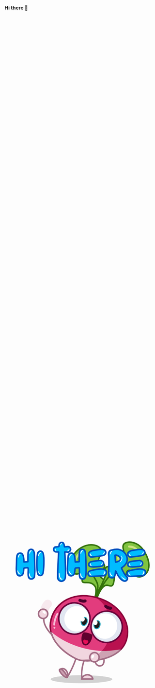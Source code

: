 ### Hi there 👋

<svg xmlns="http://www.w3.org/2000/svg" viewBox="0 0 512 512" width="512" height="512" style="width: 100%; height: 100%; transform: translate3d(0px, 0px, 0px);" preserveAspectRatio="xMidYMid meet"><defs><clipPath id="__lottie_element_2"><rect width="512" height="512" x="0" y="0"></rect></clipPath></defs><g clip-path="url(#__lottie_element_2)"><g style="display: block;" transform="matrix(1,0,0,1,256.61279296875,255.99998474121094)" opacity="0.35000000000000003"><g opacity="1" transform="matrix(1,0,0,1,0,0)"><path fill="rgb(129,129,129)" fill-opacity="1" d=" M104.802001953125,237.39500427246094 C104.802001953125,244.7570037841797 58.479000091552734,250.72500610351562 1.3370000123977661,250.72500610351562 C-55.80500030517578,250.72500610351562 -102.12699890136719,244.7570037841797 -102.12699890136719,237.39500427246094 C-102.12699890136719,230.0330047607422 -55.80500030517578,224.06500244140625 1.3370000123977661,224.06500244140625 C58.479000091552734,224.06500244140625 104.802001953125,230.0330047607422 104.802001953125,237.39500427246094z"></path></g></g><g style="display: block;" transform="matrix(0.9686022400856018,0.24861550331115723,-0.24861550331115723,0.9686022400856018,299.3970947265625,261.48065185546875)" opacity="1"><g opacity="1" transform="matrix(0.9406535625457764,0.33936843276023865,-0.33936843276023865,0.9406535625457764,-11.7332763671875,1.0958824157714844)"><g opacity="1" transform="matrix(1,0,0,1,0,0)"><path fill="rgb(128,195,64)" fill-opacity="1" d=" M-140.63499450683594,-154.24600219726562 C-162.35499572753906,-110.67400360107422 -136.26800537109375,-69.19200134277344 -113.90499877929688,-68.8290023803711 C-95.88300323486328,-68.53700256347656 -97.08599853515625,-91.64399719238281 -85.87699890136719,-88.2239990234375 C-77.58399963378906,-85.69300079345703 -82.51000213623047,-69.125 -76.06400299072266,-62.893001556396484 C-66.38300323486328,-53.53200149536133 -55,-82.27300262451172 -30.17799949645996,-72.24400329589844 C-20.48200035095215,-68.32599639892578 -7.804999828338623,-45.69200134277344 -9.067999839782715,-32.262001037597656 C-4.71999979019165,-48.694000244140625 -15.994999885559082,-67.40299987792969 -14.123000144958496,-96.90699768066406 C-13.128000259399414,-112.59400177001953 -27.090999603271484,-105.33599853515625 -34.0359992980957,-109.3280029296875 C-46.88800048828125,-116.71399688720703 -32.8650016784668,-140.11700439453125 -44.15299987792969,-148.7449951171875 C-51.54199981689453,-154.39300537109375 -62.92399978637695,-143.02999877929688 -68.88300323486328,-150.14500427246094 C-77.552001953125,-160.49600219726562 -67.88700103759766,-172.3679962158203 -79.6989974975586,-183.02200317382812 C-93.51300048828125,-195.48199462890625 -125.31500244140625,-184.97900390625 -140.63499450683594,-154.24600219726562z"></path><path stroke-linecap="round" stroke-linejoin="round" fill-opacity="0" stroke="rgb(52,114,12)" stroke-opacity="1" stroke-width="5" d=" M-140.63499450683594,-154.24600219726562 C-162.35499572753906,-110.67400360107422 -136.26800537109375,-69.19200134277344 -113.90499877929688,-68.8290023803711 C-95.88300323486328,-68.53700256347656 -97.08599853515625,-91.64399719238281 -85.87699890136719,-88.2239990234375 C-77.58399963378906,-85.69300079345703 -82.51000213623047,-69.125 -76.06400299072266,-62.893001556396484 C-66.38300323486328,-53.53200149536133 -55,-82.27300262451172 -30.17799949645996,-72.24400329589844 C-20.48200035095215,-68.32599639892578 -7.804999828338623,-45.69200134277344 -9.067999839782715,-32.262001037597656 C-4.71999979019165,-48.694000244140625 -15.994999885559082,-67.40299987792969 -14.123000144958496,-96.90699768066406 C-13.128000259399414,-112.59400177001953 -27.090999603271484,-105.33599853515625 -34.0359992980957,-109.3280029296875 C-46.88800048828125,-116.71399688720703 -32.8650016784668,-140.11700439453125 -44.15299987792969,-148.7449951171875 C-51.54199981689453,-154.39300537109375 -62.92399978637695,-143.02999877929688 -68.88300323486328,-150.14500427246094 C-77.552001953125,-160.49600219726562 -67.88700103759766,-172.3679962158203 -79.6989974975586,-183.02200317382812 C-93.51300048828125,-195.48199462890625 -125.31500244140625,-184.97900390625 -140.63499450683594,-154.24600219726562z"></path></g><g opacity="1" transform="matrix(1,0,0,1,0,0)"><path stroke-linecap="round" stroke-linejoin="round" fill-opacity="0" stroke="rgb(52,114,12)" stroke-opacity="1" stroke-width="5" d=" M-67.00399780273438,-110.23699951171875 C-47.981998443603516,-83.33599853515625 -19.780000686645508,-101.13700103759766 -10.404999732971191,-44.75199890136719"></path></g><g opacity="1" transform="matrix(1,0,0,1,0,0)"><path stroke-linecap="round" stroke-linejoin="round" fill-opacity="0" stroke="rgb(205,226,130)" stroke-opacity="1" stroke-width="7" d=" M-129.1060028076172,-95.78500366210938 C-137,-107 -139,-127.66600036621094 -132.0679931640625,-141.06399536132812"></path></g><g opacity="1" transform="matrix(1,0,0,1,0,0)"><path stroke-linecap="round" stroke-linejoin="round" fill-opacity="0" stroke="rgb(205,226,130)" stroke-opacity="1" stroke-width="7" d=" M-58.16999816894531,-136.94900512695312 C-57.694000244140625,-137.10800170898438 -53.88600158691406,-138.05999755859375 -51.34700012207031,-138.69500732421875"></path></g></g><g opacity="1" transform="matrix(0.9982357025146484,-0.0593760646879673,0.0593760646879673,0.9982357025146484,2.2562904357910156,-0.06704330444335938)"><g opacity="1" transform="matrix(1,0,0,1,0,0)"><path fill="rgb(128,195,64)" fill-opacity="1" d=" M128.88299560546875,-221.802001953125 C97.9469985961914,-257.0429992675781 60.819000244140625,-246.62899780273438 54.733001708984375,-235.052001953125 C48.44499969482422,-223.09100341796875 65.87000274658203,-206.718994140625 59.85499954223633,-200.3000030517578 C53.99599838256836,-194.0489959716797 42.6619987487793,-206.88699340820312 36.249000549316406,-199.947998046875 C23.285999298095703,-185.92100524902344 43.01900100708008,-166.9409942626953 37.83300018310547,-159.08599853515625 C30.482999801635742,-147.9530029296875 -3.7730000019073486,-159.80999755859375 14.142999649047852,-126.37300109863281 C17.649999618530273,-119.8280029296875 -2.683000087738037,-57.763999938964844 -0.05299999937415123,-37.99599838256836 C13.081000328063965,-114.9280014038086 35.422000885009766,-78.11299896240234 44.02399826049805,-93.38999938964844 C49.176998138427734,-102.54199981689453 41.61600112915039,-127.28800201416016 45.35300064086914,-133.7010040283203 C50.12699890136719,-141.89300537109375 60.61899948120117,-119.26699829101562 74.1729965209961,-124.60700225830078 C86.36599731445312,-129.41099548339844 77.71099853515625,-145.8699951171875 86.31400299072266,-151.2899932861328 C94.79000091552734,-156.6300048828125 103.78600311279297,-144.1699981689453 108.34100341796875,-140.85699462890625 C132.08599853515625,-123.58599853515625 180.34800720214844,-163.1739959716797 128.88299560546875,-221.802001953125z"></path><path stroke-linecap="round" stroke-linejoin="round" fill-opacity="0" stroke="rgb(52,114,12)" stroke-opacity="1" stroke-width="5" d=" M128.88299560546875,-221.802001953125 C97.9469985961914,-257.0429992675781 60.819000244140625,-246.62899780273438 54.733001708984375,-235.052001953125 C48.44499969482422,-223.09100341796875 65.87000274658203,-206.718994140625 59.85499954223633,-200.3000030517578 C53.99599838256836,-194.0489959716797 42.6619987487793,-206.88699340820312 36.249000549316406,-199.947998046875 C23.285999298095703,-185.92100524902344 43.01900100708008,-166.9409942626953 37.83300018310547,-159.08599853515625 C30.482999801635742,-147.9530029296875 -3.7730000019073486,-159.80999755859375 14.142999649047852,-126.37300109863281 C17.649999618530273,-119.8280029296875 -2.683000087738037,-57.763999938964844 -0.05299999937415123,-37.99599838256836 C13.081000328063965,-114.9280014038086 35.422000885009766,-78.11299896240234 44.02399826049805,-93.38999938964844 C49.176998138427734,-102.54199981689453 41.61600112915039,-127.28800201416016 45.35300064086914,-133.7010040283203 C50.12699890136719,-141.89300537109375 60.61899948120117,-119.26699829101562 74.1729965209961,-124.60700225830078 C86.36599731445312,-129.41099548339844 77.71099853515625,-145.8699951171875 86.31400299072266,-151.2899932861328 C94.79000091552734,-156.6300048828125 103.78600311279297,-144.1699981689453 108.34100341796875,-140.85699462890625 C132.08599853515625,-123.58599853515625 180.34800720214844,-163.1739959716797 128.88299560546875,-221.802001953125z"></path></g><g opacity="1" transform="matrix(1,0,0,1,0,0)"><path stroke-linecap="round" stroke-linejoin="round" fill-opacity="0" stroke="rgb(52,114,12)" stroke-opacity="1" stroke-width="5" d=" M5.781000137329102,-67.0739974975586 C14.668000221252441,-103.46600341796875 34.979000091552734,-140.28199768066406 63.71200180053711,-166.11199951171875"></path></g><g opacity="1" transform="matrix(1,0,0,1,0,0)"><path stroke-linecap="round" stroke-linejoin="round" fill-opacity="0" stroke="rgb(205,226,130)" stroke-opacity="1" stroke-width="7" d=" M45.06100082397461,-187.24600219726562 C45.38999938964844,-183.78700256347656 46.75899887084961,-180.4340057373047 48.94599914550781,-177.73399353027344"></path></g><g opacity="1" transform="matrix(1,0,0,1,0,0)"><g opacity="1" transform="matrix(1,0,0,1,0,0)"><path stroke-linecap="round" stroke-linejoin="round" fill-opacity="0" stroke="rgb(205,226,130)" stroke-opacity="1" stroke-width="7" d=" M73.66999816894531,-230.2449951171875 C81.94300079345703,-232.20700073242188 90.56300354003906,-230.42799377441406 98.18599700927734,-226.96600341796875"></path></g><g opacity="1" transform="matrix(1,0,0,1,0,0)"><path fill="rgb(205,226,130)" fill-opacity="1" d=" M113.9000015258789,-219.73199462890625 C113.9000015258789,-217.10299682617188 111.76799774169922,-214.9709930419922 109.13899993896484,-214.9709930419922 C106.51000213623047,-214.9709930419922 104.37899780273438,-217.10299682617188 104.37899780273438,-219.73199462890625 C104.37899780273438,-222.36099243164062 106.51000213623047,-224.49200439453125 109.13899993896484,-224.49200439453125 C111.76799774169922,-224.49200439453125 113.9000015258789,-222.36099243164062 113.9000015258789,-219.73199462890625z"></path></g></g></g></g><g style="display: block;" transform="matrix(1,0,0,1,387,256)" opacity="1"><g opacity="1" transform="matrix(1,0,0,1,0,0)"><g opacity="1" transform="matrix(1,0,0,1,0,0)"><path fill="rgb(0,188,255)" fill-opacity="1" d=" M83.60099792480469,-185.41700744628906 C83.03299713134766,-174.625 71.48600006103516,-175.46200561523438 37.37699890136719,-171.01199340820312 C25.947999954223633,-169.3800048828125 15.838000297546387,-190.08799743652344 45.547000885009766,-193.802001953125 C59.46099853515625,-195.94200134277344 84.55799865722656,-201.7030029296875 83.60099792480469,-185.41700744628906z"></path><path stroke-linecap="round" stroke-linejoin="round" fill-opacity="0" stroke="rgb(0,78,190)" stroke-opacity="1" stroke-width="5" d=" M83.60099792480469,-185.41700744628906 C83.03299713134766,-174.625 71.48600006103516,-175.46200561523438 37.37699890136719,-171.01199340820312 C25.947999954223633,-169.3800048828125 15.838000297546387,-190.08799743652344 45.547000885009766,-193.802001953125 C59.46099853515625,-195.94200134277344 84.55799865722656,-201.7030029296875 83.60099792480469,-185.41700744628906z"></path></g><g opacity="1" transform="matrix(1,0,0,1,0,0)"><path fill="rgb(255,255,255)" fill-opacity="1" d=" M30.711999893188477,-183.69700622558594 C29.636999130249023,-182.6219940185547 29.636999130249023,-180.4720001220703 30.927000045776367,-178.10699462890625 C32.43199920654297,-174.8820037841797 34.152000427246094,-174.02200317382812 36.946998596191406,-174.45199584960938 C34.79800033569336,-177.677001953125 32.64699935913086,-180.68699645996094 30.711999893188477,-183.69700622558594z"></path></g><g opacity="1" transform="matrix(1,0,0,1,0,0)"><path fill="rgb(255,255,255)" fill-opacity="1" d=" M79.3010025024414,-188.64199829101562 C79.08599853515625,-188.85699462890625 78.65699768066406,-189.5019989013672 78.22599792480469,-189.28700256347656 C78.01100158691406,-189.28700256347656 77.36699676513672,-188.85699462890625 77.36699676513672,-188.427001953125 C76.93599700927734,-185.20199584960938 75.43099975585938,-182.40699768066406 73.06700134277344,-180.2570037841797 C72.85099792480469,-180.2570037841797 73.06700134277344,-179.82699584960938 72.85099792480469,-179.61199951171875 C75.68299865722656,-178.19900512695312 80.9020004272461,-184.63999938964844 79.3010025024414,-188.64199829101562z"></path></g></g><g opacity="1" transform="matrix(1,0,0,1,0,0)"><g opacity="1" transform="matrix(1,0,0,1,0,0)"><path fill="rgb(0,188,255)" fill-opacity="1" d=" M30.066999435424805,-124.35800170898438 C33.56700134277344,-125.79900360107422 87.15399932861328,-141.38099670410156 86.18099975585938,-118.98300170898438 C85.7509994506836,-113.60800170898438 81.02100372314453,-108.87799835205078 75.86199951171875,-108.447998046875 C50.98699951171875,-107.34200286865234 38.2760009765625,-105.70899963378906 31.33300018310547,-106.66699981689453 C21.523000717163086,-108.02100372314453 22.062999725341797,-121.06199645996094 30.066999435424805,-124.35800170898438z"></path><path stroke-linecap="round" stroke-linejoin="round" fill-opacity="0" stroke="rgb(0,78,190)" stroke-opacity="1" stroke-width="5" d=" M30.066999435424805,-124.35800170898438 C33.56700134277344,-125.79900360107422 87.15399932861328,-141.38099670410156 86.18099975585938,-118.98300170898438 C85.7509994506836,-113.60800170898438 81.02100372314453,-108.87799835205078 75.86199951171875,-108.447998046875 C50.98699951171875,-107.34200286865234 38.2760009765625,-105.70899963378906 31.33300018310547,-106.66699981689453 C21.523000717163086,-108.02100372314453 22.062999725341797,-121.06199645996094 30.066999435424805,-124.35800170898438z"></path></g><g opacity="1" transform="matrix(1,0,0,1,0,0)"><path fill="rgb(255,255,255)" fill-opacity="1" d=" M30.711999893188477,-118.98300170898438 C30.496999740600586,-119.41300201416016 30.283000946044922,-119.84300231933594 29.851999282836914,-120.48799896240234 C29.636999130249023,-120.05799865722656 28.993000030517578,-119.62799835205078 28.777000427246094,-118.98300170898438 C27.917999267578125,-115.75800323486328 28.993000030517578,-113.1780014038086 31.142000198364258,-110.81300354003906 C32.64699935913086,-109.52300262451172 34.58300018310547,-109.73799896240234 36.946998596191406,-110.16799926757812 C32.242000579833984,-113.69999694824219 31.086000442504883,-116.1760025024414 30.711999893188477,-118.98300170898438z"></path></g><g opacity="1" transform="matrix(1,0,0,1,0,0)"><path fill="rgb(255,255,255)" fill-opacity="1" d=" M79.73100280761719,-125.00299835205078 C78.52799987792969,-121.38999938964844 79.49700164794922,-117.89199829101562 75.64700317382812,-114.68299865722656 C75.21600341796875,-114.25299835205078 75.00199890136719,-113.39299774169922 74.78700256347656,-112.96299743652344 C75.43199920654297,-112.74800109863281 76.07599639892578,-112.53299713134766 76.72100067138672,-112.53299713134766 C81.01399993896484,-113.96299743652344 84.30699920654297,-120.43000030517578 79.73100280761719,-125.00299835205078z"></path></g></g><g opacity="1" transform="matrix(1,0,0,1,0,0)"><g opacity="1" transform="matrix(1,0,0,1,0,0)"><path fill="rgb(0,188,255)" fill-opacity="1" d=" M31.57200050354004,-154.45799255371094 C42.37799835205078,-158.50999450683594 46.137001037597656,-156.7530059814453 64.03700256347656,-159.61700439453125 C69.62699890136719,-160.69200134277344 76.72100067138672,-155.3179931640625 76.50599670410156,-149.51300048828125 C76.07099914550781,-139.49099731445312 66.44999694824219,-139.94500732421875 55.22200012207031,-138.76300048828125 C44.939998626708984,-137.67999267578125 42.095001220703125,-137.27699279785156 35.22700119018555,-138.33299255371094 C21.850000381469727,-140.00799560546875 25.51799964904785,-152.03599548339844 31.57200050354004,-154.45799255371094z"></path><path stroke-linecap="round" stroke-linejoin="round" fill-opacity="0" stroke="rgb(0,78,190)" stroke-opacity="1" stroke-width="5" d=" M31.57200050354004,-154.45799255371094 C42.37799835205078,-158.50999450683594 46.137001037597656,-156.7530059814453 64.03700256347656,-159.61700439453125 C69.62699890136719,-160.69200134277344 76.72100067138672,-155.3179931640625 76.50599670410156,-149.51300048828125 C76.07099914550781,-139.49099731445312 66.44999694824219,-139.94500732421875 55.22200012207031,-138.76300048828125 C44.939998626708984,-137.67999267578125 42.095001220703125,-137.27699279785156 35.22700119018555,-138.33299255371094 C21.850000381469727,-140.00799560546875 25.51799964904785,-152.03599548339844 31.57200050354004,-154.45799255371094z"></path></g><g opacity="1" transform="matrix(1,0,0,1,0,0)"><path fill="rgb(255,255,255)" fill-opacity="1" d=" M36.731998443603516,-141.1269989013672 C33.9370002746582,-143.9219970703125 31.78700065612793,-146.9320068359375 32.21699905395508,-151.23199462890625 C28.23200035095215,-147.68899536132812 31.066999435424805,-140.1840057373047 36.731998443603516,-141.1269989013672z"></path></g><g opacity="1" transform="matrix(1,0,0,1,0,0)"><path fill="rgb(255,255,255)" fill-opacity="1" d=" M66.61699676513672,-143.4929962158203 C72.71900177001953,-142.98500061035156 74.6729965209961,-151.9250030517578 70.7020034790039,-155.10299682617188 C70.91699981689453,-150.3730010986328 69.41200256347656,-146.71800231933594 66.61699676513672,-143.4929962158203z"></path></g></g></g><g style="display: block;" transform="matrix(1,0,0,1,255.99998474121094,256)" opacity="1"><g opacity="1" transform="matrix(1,0,0,1,0,0)"><path fill="rgb(0,188,255)" fill-opacity="1" d=" M154.76400756835938,-104.14800262451172 C160.87899780273438,-96.20099639892578 148.86599731445312,-81.0719985961914 132.8350067138672,-98.55899810791016 C122.96099853515625,-109.09200286865234 121.76899719238281,-114.88600158691406 117.78500366210938,-122.85299682617188 C117.56999969482422,-123.28299713134766 117.13999938964844,-123.71299743652344 116.27999877929688,-124.14299774169922 C115.29399871826172,-112.29900360107422 114.6729965209961,-99.91100311279297 102.5199966430664,-101.56800079345703 C87.56999969482422,-104.28600311279297 95.3239974975586,-114.4469985961914 93.70600128173828,-172.73199462890625 C93.2969970703125,-178.83799743652344 90.01100158691406,-191.32899475097656 101.66000366210938,-194.01699829101562 C108.32499694824219,-195.52200317382812 114.98999786376953,-197.45700073242188 121.87000274658203,-197.02699279785156 C149.81900024414062,-195.55499267578125 166.6230010986328,-163.09100341796875 146.8090057373047,-143.2779998779297 C143.7989959716797,-140.05299377441406 139.9290008544922,-137.47300720214844 136.0590057373047,-134.46299743652344 C147.42799377441406,-108.56800079345703 151.9010009765625,-107.96399688720703 154.76400756835938,-104.14800262451172z M130.6840057373047,-160.0469970703125 C138.04299926757812,-166.177001953125 125.45999908447266,-179.81100463867188 114.34500122070312,-177.03199768066406 C114.98999786376953,-169.29200744628906 115.63500213623047,-161.76699829101562 116.27999877929688,-154.02699279785156 C122.08499908447266,-154.45700073242188 126.5999984741211,-156.39199829101562 130.6840057373047,-160.0469970703125z"></path><path stroke-linecap="round" stroke-linejoin="round" fill-opacity="0" stroke="rgb(0,78,190)" stroke-opacity="1" stroke-width="5" d=" M154.76400756835938,-104.14800262451172 C160.87899780273438,-96.20099639892578 148.86599731445312,-81.0719985961914 132.8350067138672,-98.55899810791016 C122.96099853515625,-109.09200286865234 121.76899719238281,-114.88600158691406 117.78500366210938,-122.85299682617188 C117.56999969482422,-123.28299713134766 117.13999938964844,-123.71299743652344 116.27999877929688,-124.14299774169922 C115.29399871826172,-112.29900360107422 114.6729965209961,-99.91100311279297 102.5199966430664,-101.56800079345703 C87.56999969482422,-104.28600311279297 95.3239974975586,-114.4469985961914 93.70600128173828,-172.73199462890625 C93.2969970703125,-178.83799743652344 90.01100158691406,-191.32899475097656 101.66000366210938,-194.01699829101562 C108.32499694824219,-195.52200317382812 114.98999786376953,-197.45700073242188 121.87000274658203,-197.02699279785156 C149.81900024414062,-195.55499267578125 166.6230010986328,-163.09100341796875 146.8090057373047,-143.2779998779297 C143.7989959716797,-140.05299377441406 139.9290008544922,-137.47300720214844 136.0590057373047,-134.46299743652344 C147.42799377441406,-108.56800079345703 151.9010009765625,-107.96399688720703 154.76400756835938,-104.14800262451172z M130.6840057373047,-160.0469970703125 C138.04299926757812,-166.177001953125 125.45999908447266,-179.81100463867188 114.34500122070312,-177.03199768066406 C114.98999786376953,-169.29200744628906 115.63500213623047,-161.76699829101562 116.27999877929688,-154.02699279785156 C122.08499908447266,-154.45700073242188 126.5999984741211,-156.39199829101562 130.6840057373047,-160.0469970703125z"></path></g><g opacity="1" transform="matrix(1,0,0,1,0,0)"><path fill="rgb(255,255,255)" fill-opacity="1" d=" M97.1449966430664,-120.48799896240234 C96.93000030517578,-120.27300262451172 96.93000030517578,-119.84300231933594 96.71499633789062,-119.62799835205078 C96.40299987792969,-113.06500244140625 100.58999633789062,-105.44300079345703 106.38999938964844,-107.37300109863281 C106.17500305175781,-108.01799774169922 105.96099853515625,-108.66300201416016 105.31500244140625,-109.09300231933594 C99.64600372314453,-112.3740005493164 99.33000183105469,-116.25800323486328 98.00499725341797,-121.56300354003906 C97.35900115966797,-120.91799926757812 97.1449966430664,-120.7030029296875 97.1449966430664,-120.48799896240234z"></path></g><g opacity="1" transform="matrix(1,0,0,1,0,0)"><path fill="rgb(255,255,255)" fill-opacity="1" d=" M99.51000213623047,-179.82699584960938 C100.18399810791016,-181.17599487304688 100.18399810791016,-186.08599853515625 104.0250015258789,-189.28700256347656 C104.45500183105469,-189.7169952392578 104.4540023803711,-190.36199951171875 104.66999816894531,-191.0070037841797 C104.02400207519531,-191.0070037841797 103.16500091552734,-191.2220001220703 102.73500061035156,-191.0070037841797 C99.7249984741211,-189.5019989013672 97.35900115966797,-184.5570068359375 98.00499725341797,-181.33200073242188 C98.22000122070312,-180.68699645996094 98.6500015258789,-180.2570037841797 98.86499786376953,-179.61199951171875 C99.08100128173828,-179.61199951171875 99.29499816894531,-179.82699584960938 99.51000213623047,-179.82699584960938z"></path></g><g opacity="1" transform="matrix(1,0,0,1,0,0)"><path fill="rgb(255,255,255)" fill-opacity="1" d=" M134.98500061035156,-175.31199645996094 C140.4239959716797,-164.42100524902344 131.74600219726562,-158.93800354003906 130.25399780273438,-154.45799255371094 C130.89999389648438,-154.67300415039062 131.54400634765625,-154.45700073242188 131.9739990234375,-154.6719970703125 C138.20899963378906,-158.11199951171875 141.00399780273438,-167.35699462890625 137.56500244140625,-173.5919952392578 C136.91900634765625,-174.23699951171875 136.27499389648438,-175.0970001220703 135.62899780273438,-175.74200439453125 C135.41400146484375,-175.52699279785156 135.1999969482422,-175.52699279785156 134.98500061035156,-175.31199645996094z"></path></g><g opacity="1" transform="matrix(1,0,0,1,0,0)"><path fill="rgb(255,255,255)" fill-opacity="1" d=" M135.1999969482422,-106.08300018310547 C135.1999969482422,-104.03500366210938 141.48300170898438,-98.06999969482422 142.93899536132812,-96.83799743652344 C144.22900390625,-95.76300048828125 146.37899780273438,-95.54900360107422 148.31399536132812,-95.11900329589844 C148.9600067138672,-94.90399932861328 149.8179931640625,-95.76300048828125 150.46400451660156,-96.19300079345703 C147.73899841308594,-98.9209976196289 143.45700073242188,-98.4739990234375 135.62899780273438,-106.2979965209961 C135.41400146484375,-106.2979965209961 135.1999969482422,-106.08300018310547 135.1999969482422,-106.08300018310547z"></path></g></g><g style="display: block;" transform="matrix(1,0,0,1,255.99998474121094,256)" opacity="1"><g opacity="1" transform="matrix(1,0,0,1,0,0)"><g opacity="1" transform="matrix(1,0,0,1,0,0)"><path fill="rgb(0,188,255)" fill-opacity="1" d=" M83.60099792480469,-185.41700744628906 C83.03299713134766,-174.625 71.48600006103516,-175.46200561523438 37.37699890136719,-171.01199340820312 C25.947999954223633,-169.3800048828125 15.838000297546387,-190.08799743652344 45.547000885009766,-193.802001953125 C59.46099853515625,-195.94200134277344 84.55799865722656,-201.7030029296875 83.60099792480469,-185.41700744628906z"></path><path stroke-linecap="round" stroke-linejoin="round" fill-opacity="0" stroke="rgb(0,78,190)" stroke-opacity="1" stroke-width="5" d=" M83.60099792480469,-185.41700744628906 C83.03299713134766,-174.625 71.48600006103516,-175.46200561523438 37.37699890136719,-171.01199340820312 C25.947999954223633,-169.3800048828125 15.838000297546387,-190.08799743652344 45.547000885009766,-193.802001953125 C59.46099853515625,-195.94200134277344 84.55799865722656,-201.7030029296875 83.60099792480469,-185.41700744628906z"></path></g><g opacity="1" transform="matrix(1,0,0,1,0,0)"><path fill="rgb(255,255,255)" fill-opacity="1" d=" M30.711999893188477,-183.69700622558594 C29.636999130249023,-182.6219940185547 29.636999130249023,-180.4720001220703 30.927000045776367,-178.10699462890625 C32.43199920654297,-174.8820037841797 34.152000427246094,-174.02200317382812 36.946998596191406,-174.45199584960938 C34.79800033569336,-177.677001953125 32.64699935913086,-180.68699645996094 30.711999893188477,-183.69700622558594z"></path></g><g opacity="1" transform="matrix(1,0,0,1,0,0)"><path fill="rgb(255,255,255)" fill-opacity="1" d=" M79.3010025024414,-188.64199829101562 C79.08599853515625,-188.85699462890625 78.65699768066406,-189.5019989013672 78.22599792480469,-189.28700256347656 C78.01100158691406,-189.28700256347656 77.36699676513672,-188.85699462890625 77.36699676513672,-188.427001953125 C76.93599700927734,-185.20199584960938 75.43099975585938,-182.40699768066406 73.06700134277344,-180.2570037841797 C72.85099792480469,-180.2570037841797 73.06700134277344,-179.82699584960938 72.85099792480469,-179.61199951171875 C75.68299865722656,-178.19900512695312 80.9020004272461,-184.63999938964844 79.3010025024414,-188.64199829101562z"></path></g></g><g opacity="1" transform="matrix(1,0,0,1,0,0)"><g opacity="1" transform="matrix(1,0,0,1,0,0)"><path fill="rgb(0,188,255)" fill-opacity="1" d=" M30.066999435424805,-124.35800170898438 C33.56700134277344,-125.79900360107422 87.15399932861328,-141.38099670410156 86.18099975585938,-118.98300170898438 C85.7509994506836,-113.60800170898438 81.02100372314453,-108.87799835205078 75.86199951171875,-108.447998046875 C50.98699951171875,-107.34200286865234 38.2760009765625,-105.70899963378906 31.33300018310547,-106.66699981689453 C21.523000717163086,-108.02100372314453 22.062999725341797,-121.06199645996094 30.066999435424805,-124.35800170898438z"></path><path stroke-linecap="round" stroke-linejoin="round" fill-opacity="0" stroke="rgb(0,78,190)" stroke-opacity="1" stroke-width="5" d=" M30.066999435424805,-124.35800170898438 C33.56700134277344,-125.79900360107422 87.15399932861328,-141.38099670410156 86.18099975585938,-118.98300170898438 C85.7509994506836,-113.60800170898438 81.02100372314453,-108.87799835205078 75.86199951171875,-108.447998046875 C50.98699951171875,-107.34200286865234 38.2760009765625,-105.70899963378906 31.33300018310547,-106.66699981689453 C21.523000717163086,-108.02100372314453 22.062999725341797,-121.06199645996094 30.066999435424805,-124.35800170898438z"></path></g><g opacity="1" transform="matrix(1,0,0,1,0,0)"><path fill="rgb(255,255,255)" fill-opacity="1" d=" M30.711999893188477,-118.98300170898438 C30.496999740600586,-119.41300201416016 30.283000946044922,-119.84300231933594 29.851999282836914,-120.48799896240234 C29.636999130249023,-120.05799865722656 28.993000030517578,-119.62799835205078 28.777000427246094,-118.98300170898438 C27.917999267578125,-115.75800323486328 28.993000030517578,-113.1780014038086 31.142000198364258,-110.81300354003906 C32.64699935913086,-109.52300262451172 34.58300018310547,-109.73799896240234 36.946998596191406,-110.16799926757812 C32.242000579833984,-113.69999694824219 31.086000442504883,-116.1760025024414 30.711999893188477,-118.98300170898438z"></path></g><g opacity="1" transform="matrix(1,0,0,1,0,0)"><path fill="rgb(255,255,255)" fill-opacity="1" d=" M79.73100280761719,-125.00299835205078 C78.52799987792969,-121.38999938964844 79.49700164794922,-117.89199829101562 75.64700317382812,-114.68299865722656 C75.21600341796875,-114.25299835205078 75.00199890136719,-113.39299774169922 74.78700256347656,-112.96299743652344 C75.43199920654297,-112.74800109863281 76.07599639892578,-112.53299713134766 76.72100067138672,-112.53299713134766 C81.01399993896484,-113.96299743652344 84.30699920654297,-120.43000030517578 79.73100280761719,-125.00299835205078z"></path></g></g><g opacity="1" transform="matrix(1,0,0,1,0,0)"><g opacity="1" transform="matrix(1,0,0,1,0,0)"><path fill="rgb(0,188,255)" fill-opacity="1" d=" M31.57200050354004,-154.45799255371094 C42.37799835205078,-158.50999450683594 46.137001037597656,-156.7530059814453 64.03700256347656,-159.61700439453125 C69.62699890136719,-160.69200134277344 76.72100067138672,-155.3179931640625 76.50599670410156,-149.51300048828125 C76.07099914550781,-139.49099731445312 66.44999694824219,-139.94500732421875 55.22200012207031,-138.76300048828125 C44.939998626708984,-137.67999267578125 42.095001220703125,-137.27699279785156 35.22700119018555,-138.33299255371094 C21.850000381469727,-140.00799560546875 25.51799964904785,-152.03599548339844 31.57200050354004,-154.45799255371094z"></path><path stroke-linecap="round" stroke-linejoin="round" fill-opacity="0" stroke="rgb(0,78,190)" stroke-opacity="1" stroke-width="5" d=" M31.57200050354004,-154.45799255371094 C42.37799835205078,-158.50999450683594 46.137001037597656,-156.7530059814453 64.03700256347656,-159.61700439453125 C69.62699890136719,-160.69200134277344 76.72100067138672,-155.3179931640625 76.50599670410156,-149.51300048828125 C76.07099914550781,-139.49099731445312 66.44999694824219,-139.94500732421875 55.22200012207031,-138.76300048828125 C44.939998626708984,-137.67999267578125 42.095001220703125,-137.27699279785156 35.22700119018555,-138.33299255371094 C21.850000381469727,-140.00799560546875 25.51799964904785,-152.03599548339844 31.57200050354004,-154.45799255371094z"></path></g><g opacity="1" transform="matrix(1,0,0,1,0,0)"><path fill="rgb(255,255,255)" fill-opacity="1" d=" M36.731998443603516,-141.1269989013672 C33.9370002746582,-143.9219970703125 31.78700065612793,-146.9320068359375 32.21699905395508,-151.23199462890625 C28.23200035095215,-147.68899536132812 31.066999435424805,-140.1840057373047 36.731998443603516,-141.1269989013672z"></path></g><g opacity="1" transform="matrix(1,0,0,1,0,0)"><path fill="rgb(255,255,255)" fill-opacity="1" d=" M66.61699676513672,-143.4929962158203 C72.71900177001953,-142.98500061035156 74.6729965209961,-151.9250030517578 70.7020034790039,-155.10299682617188 C70.91699981689453,-150.3730010986328 69.41200256347656,-146.71800231933594 66.61699676513672,-143.4929962158203z"></path></g></g></g><g style="display: block;" transform="matrix(1,0,0,1,256,256)" opacity="1"><g opacity="1" transform="matrix(1,0,0,1,0,0)"><path fill="rgb(0,188,255)" fill-opacity="1" d=" M-42.38800048828125,-176.1719970703125 C-40.6879997253418,-185.093994140625 -28.709999084472656,-187.03799438476562 -23.468000411987305,-179.61199951171875 C-20.88800048828125,-176.1719970703125 -20.673999786376953,-172.08700561523438 -20.02899932861328,-168.0019989013672 C-19.597999572753906,-163.48699951171875 -19.384000778198242,-159.18800354003906 -18.95400047302246,-154.45799255371094 C-14.654000282287598,-154.67300415039062 -10.354000091552734,-155.1020050048828 -5.8379998207092285,-155.31700134277344 C-5.8379998207092285,-183.72500610351562 -7.001999855041504,-194.2100067138672 2.5460000038146973,-196.5970001220703 C6.8460001945495605,-197.45700073242188 11.574999809265137,-195.73699951171875 13.51099967956543,-191.65199279785156 C17.384000778198242,-184.55099487304688 17.405000686645508,-123.86299896240234 17.381000518798828,-122.85299682617188 C16.858999252319336,-109.33599853515625 17.288000106811523,-96.51399993896484 4.696000099182129,-97.48300170898438 C-6.514999866485596,-97.94999694824219 -4.763000011444092,-111.58399963378906 -4.763000011444092,-112.96299743652344 C-5.465000152587891,-135.3489990234375 -4.374000072479248,-135.322998046875 -7.127999782562256,-135.322998046875 C-24.565000534057617,-133.27099609375 -17.322999954223633,-137.89700317382812 -21.10300064086914,-118.98300170898438 C-21.96299934387207,-113.822998046875 -24.757999420166016,-109.9530029296875 -30.132999420166016,-108.66300201416016 C-42.948001861572266,-105.58699798583984 -45.39799880981445,-119.56800079345703 -45.39799880981445,-132.7429962158203 C-45.32899856567383,-132.88099670410156 -43.625999450683594,-167.08999633789062 -42.38800048828125,-176.1719970703125z"></path><path stroke-linecap="round" stroke-linejoin="round" fill-opacity="0" stroke="rgb(0,78,190)" stroke-opacity="1" stroke-width="5" d=" M-42.38800048828125,-176.1719970703125 C-40.6879997253418,-185.093994140625 -28.709999084472656,-187.03799438476562 -23.468000411987305,-179.61199951171875 C-20.88800048828125,-176.1719970703125 -20.673999786376953,-172.08700561523438 -20.02899932861328,-168.0019989013672 C-19.597999572753906,-163.48699951171875 -19.384000778198242,-159.18800354003906 -18.95400047302246,-154.45799255371094 C-14.654000282287598,-154.67300415039062 -10.354000091552734,-155.1020050048828 -5.8379998207092285,-155.31700134277344 C-5.8379998207092285,-183.72500610351562 -7.001999855041504,-194.2100067138672 2.5460000038146973,-196.5970001220703 C6.8460001945495605,-197.45700073242188 11.574999809265137,-195.73699951171875 13.51099967956543,-191.65199279785156 C17.384000778198242,-184.55099487304688 17.405000686645508,-123.86299896240234 17.381000518798828,-122.85299682617188 C16.858999252319336,-109.33599853515625 17.288000106811523,-96.51399993896484 4.696000099182129,-97.48300170898438 C-6.514999866485596,-97.94999694824219 -4.763000011444092,-111.58399963378906 -4.763000011444092,-112.96299743652344 C-5.465000152587891,-135.3489990234375 -4.374000072479248,-135.322998046875 -7.127999782562256,-135.322998046875 C-24.565000534057617,-133.27099609375 -17.322999954223633,-137.89700317382812 -21.10300064086914,-118.98300170898438 C-21.96299934387207,-113.822998046875 -24.757999420166016,-109.9530029296875 -30.132999420166016,-108.66300201416016 C-42.948001861572266,-105.58699798583984 -45.39799880981445,-119.56800079345703 -45.39799880981445,-132.7429962158203 C-45.32899856567383,-132.88099670410156 -43.625999450683594,-167.08999633789062 -42.38800048828125,-176.1719970703125z"></path></g><g opacity="1" transform="matrix(1,0,0,1,0,0)"><path fill="rgb(255,255,255)" fill-opacity="1" d=" M-29.488000869750977,-113.1780014038086 C-32.33599853515625,-116.0199966430664 -34.882999420166016,-116.13200378417969 -37.22800064086914,-120.48799896240234 C-38.0880012512207,-122.20800018310547 -38.518001556396484,-123.9280014038086 -39.37799835205078,-125.64800262451172 C-39.59299850463867,-125.86299896240234 -40.02299880981445,-126.0780029296875 -40.237998962402344,-126.50800323486328 C-40.452999114990234,-126.0780029296875 -40.882999420166016,-125.86299896240234 -40.882999420166016,-125.43299865722656 C-41.097999572753906,-125.21800231933594 -40.882999420166016,-124.78800201416016 -41.097999572753906,-124.572998046875 C-40.8380012512207,-119.88700103759766 -36.90299987792969,-110.7040023803711 -29.488000869750977,-113.1780014038086z"></path></g><g opacity="1" transform="matrix(1,0,0,1,0,0)"><path fill="rgb(255,255,255)" fill-opacity="1" d=" M-37.22800064086914,-169.7220001220703 C-35.9379997253418,-173.5919952392578 -34.64799880981445,-177.2469940185547 -30.993999481201172,-179.61199951171875 C-30.777999877929688,-179.82699584960938 -30.562999725341797,-180.2570037841797 -30.777999877929688,-180.4720001220703 C-33.292999267578125,-182.9759979248047 -41.59600067138672,-174.8520050048828 -37.874000549316406,-168.64700317382812 C-37.65800094604492,-169.07699584960938 -37.22800064086914,-169.5070037841797 -37.22800064086914,-169.7220001220703z"></path></g><g opacity="1" transform="matrix(1,0,0,1,0,0)"><path fill="rgb(255,255,255)" fill-opacity="1" d=" M5.770999908447266,-103.50299835205078 C-0.12600000202655792,-107.55699920654297 1.3259999752044678,-114.61799621582031 -0.8939999938011169,-116.83300018310547 C-1.1089999675750732,-116.40299987792969 -1.5379999876022339,-116.18800354003906 -1.753000020980835,-115.9729995727539 C-3.684000015258789,-111.28399658203125 0.3440000116825104,-99.30999755859375 7.060999870300293,-101.9990005493164 C6.415999889373779,-102.64399719238281 6.202000141143799,-103.28800201416016 5.770999908447266,-103.50299835205078z"></path></g><g opacity="1" transform="matrix(1,0,0,1,0,0)"><path fill="rgb(255,255,255)" fill-opacity="1" d=" M6.202000141143799,-191.86700439453125 C6.631999969482422,-192.08200073242188 6.63100004196167,-192.94200134277344 6.8460001945495605,-193.58700561523438 C6.201000213623047,-193.58700561523438 5.556000232696533,-193.802001953125 5.125999927520752,-193.802001953125 C0.3959999978542328,-192.94200134277344 -2.61299991607666,-186.49200439453125 -0.46299999952316284,-181.11700439453125 C2.180999994277954,-185.52499389648438 2.2219998836517334,-189.7449951171875 6.202000141143799,-191.86700439453125z"></path></g></g><g style="display: block;" transform="matrix(1,0,0,1,262,256)" opacity="1"><g opacity="1" transform="matrix(1,0,0,1,-1,10)"><g opacity="1" transform="matrix(1,0,0,1,0,0)"><path fill="rgb(0,188,255)" fill-opacity="1" d=" M-50.02399826049805,-215.9459991455078 C-42.7130012512207,-216.59100341796875 -38.41400146484375,-209.71200561523438 -39.70399856567383,-204.552001953125 C-40.99399948120117,-199.60699462890625 -46.36899948120117,-196.3820037841797 -50.88399887084961,-197.45700073242188 C-53.4640007019043,-198.1020050048828 -56.25899887084961,-197.6719970703125 -59.27000045776367,-197.6719970703125 C-59.152000427246094,-196.61599731445312 -53.595001220703125,-116.31999969482422 -58.678001403808594,-107.16799926757812 C-61.75,-101.5 -70.0719985961914,-97.49299621582031 -76.73699951171875,-101.79299926757812 C-80.8219985961914,-104.37300109863281 -82.9729995727539,-108.45899963378906 -82.9729995727539,-112.9739990234375 C-82.5,-155.25 -79.69300079345703,-196.6719970703125 -79.69300079345703,-197.6719970703125 C-82.48799896240234,-197.6719970703125 -85.06800079345703,-197.88699340820312 -87.64800262451172,-198.1020050048828 C-100.53299713134766,-198.68899536132812 -98.73999786376953,-214.4550018310547 -89.15299987792969,-214.8719940185547 C-75.04499816894531,-215.81199645996094 -79.7969970703125,-214.29200744628906 -77.75900268554688,-223.4709930419922 C-76.89900207519531,-227.34100341796875 -73.67400360107422,-230.3509979248047 -68.51399993896484,-229.92100524902344 C-61.23500061035156,-229.06500244140625 -61.07699966430664,-221.2519989013672 -60.12900161743164,-215.08599853515625 C-56.689998626708984,-215.30099487304688 -53.249000549316406,-215.51600646972656 -50.02399826049805,-215.9459991455078z"></path><path stroke-linecap="round" stroke-linejoin="round" fill-opacity="0" stroke="rgb(0,78,190)" stroke-opacity="1" stroke-width="5" d=" M-50.02399826049805,-215.9459991455078 C-42.7130012512207,-216.59100341796875 -38.41400146484375,-209.71200561523438 -39.70399856567383,-204.552001953125 C-40.99399948120117,-199.60699462890625 -46.36899948120117,-196.3820037841797 -50.88399887084961,-197.45700073242188 C-53.4640007019043,-198.1020050048828 -56.25899887084961,-197.6719970703125 -59.27000045776367,-197.6719970703125 C-59.152000427246094,-196.61599731445312 -53.595001220703125,-116.31999969482422 -58.678001403808594,-107.16799926757812 C-61.75,-101.5 -70.0719985961914,-97.49299621582031 -76.73699951171875,-101.79299926757812 C-80.8219985961914,-104.37300109863281 -82.9729995727539,-108.45899963378906 -82.9729995727539,-112.9739990234375 C-82.5,-155.25 -79.69300079345703,-196.6719970703125 -79.69300079345703,-197.6719970703125 C-82.48799896240234,-197.6719970703125 -85.06800079345703,-197.88699340820312 -87.64800262451172,-198.1020050048828 C-100.53299713134766,-198.68899536132812 -98.73999786376953,-214.4550018310547 -89.15299987792969,-214.8719940185547 C-75.04499816894531,-215.81199645996094 -79.7969970703125,-214.29200744628906 -77.75900268554688,-223.4709930419922 C-76.89900207519531,-227.34100341796875 -73.67400360107422,-230.3509979248047 -68.51399993896484,-229.92100524902344 C-61.23500061035156,-229.06500244140625 -61.07699966430664,-221.2519989013672 -60.12900161743164,-215.08599853515625 C-56.689998626708984,-215.30099487304688 -53.249000549316406,-215.51600646972656 -50.02399826049805,-215.9459991455078z"></path></g><g opacity="1" transform="matrix(1,0,0,1,0,0)"><path fill="rgb(255,255,255)" fill-opacity="1" d=" M-87.21900177001953,-201.32699584960938 C-88.50900268554688,-204.33700561523438 -89.79900360107422,-206.91600036621094 -91.08899688720703,-209.71099853515625 C-94.07499694824219,-207.1510009765625 -91.1449966430664,-200.89100646972656 -87.21900177001953,-201.32699584960938z"></path></g><g opacity="1" transform="matrix(1,0,0,1,0,0)"><path fill="rgb(255,255,255)" fill-opacity="1" d=" M-79.31700134277344,-124.58300018310547 C-78.64399719238281,-120.76499938964844 -77.91999816894531,-103.88099670410156 -67.9229965209961,-105.87799835205078 C-66.8479995727539,-105.87799835205078 -66.63300323486328,-106.73899841308594 -67.49299621582031,-107.5989990234375 C-67.9229965209961,-107.81400299072266 -68.35199737548828,-108.02899932861328 -68.78299713134766,-108.24400329589844 C-78.39099884033203,-112.08799743652344 -74.68099975585938,-126.88800048828125 -78.24199676513672,-128.66799926757812 C-79.1719970703125,-127.74199676513672 -78.71299743652344,-126.35800170898438 -79.10299682617188,-124.7979965209961 C-79.10299682617188,-124.58300018310547 -79.31700134277344,-124.58300018310547 -79.31700134277344,-124.58300018310547z"></path></g><g opacity="1" transform="matrix(1,0,0,1,0,0)"><path fill="rgb(255,255,255)" fill-opacity="1" d=" M-69.80400085449219,-227.55599975585938 C-72.38400268554688,-227.12600708007812 -74.96399688720703,-222.18099975585938 -73.67400360107422,-219.8159942626953 C-70.01699829101562,-224.38800048828125 -66.80400085449219,-227.55599975585938 -69.80400085449219,-227.55599975585938z"></path></g><g opacity="1" transform="matrix(1,0,0,1,0,0)"><path fill="rgb(255,255,255)" fill-opacity="1" d=" M-50.45399856567383,-201.9720001220703 C-50.66899871826172,-201.9720001220703 -50.66899871826172,-201.11099243164062 -50.45399856567383,-200.89599609375 C-48.167999267578125,-198.61000061035156 -40.23400115966797,-205.72300720214844 -44.86399841308594,-210.3560028076172 C-45.29399871826172,-206.27099609375 -47.444000244140625,-203.90699768066406 -50.45399856567383,-201.9720001220703z"></path></g></g></g><g style="display: block;" transform="matrix(1,0,0,1,256,256)" opacity="1"><g opacity="1" transform="matrix(1,0,0,1,0,0)"><path fill="rgb(0,188,255)" fill-opacity="1" d=" M-127.4749984741211,-115.9729995727539 C-130.281005859375,-106.6240005493164 -142.968994140625,-106.35399627685547 -145.53500366210938,-118.33799743652344 C-149.22000122070312,-139.2050018310547 -147.86300659179688,-168.21099853515625 -145.53500366210938,-182.19200134277344 C-143.7949981689453,-192.64100646972656 -129.0679931640625,-194.18099975585938 -126.4000015258789,-182.6219940185547 C-122.28500366210938,-167.3350067138672 -124.3740005493164,-127.75499725341797 -127.4749984741211,-115.9729995727539z"></path><path stroke-linecap="round" stroke-linejoin="round" fill-opacity="0" stroke="rgb(0,78,190)" stroke-opacity="1" stroke-width="5" d=" M-127.4749984741211,-115.9729995727539 C-130.281005859375,-106.6240005493164 -142.968994140625,-106.35399627685547 -145.53500366210938,-118.33799743652344 C-149.22000122070312,-139.2050018310547 -147.86300659179688,-168.21099853515625 -145.53500366210938,-182.19200134277344 C-143.7949981689453,-192.64100646972656 -129.0679931640625,-194.18099975585938 -126.4000015258789,-182.6219940185547 C-122.28500366210938,-167.3350067138672 -124.3740005493164,-127.75499725341797 -127.4749984741211,-115.9729995727539z"></path></g><g opacity="1" transform="matrix(1,0,0,1,0,0)"><path fill="rgb(255,255,255)" fill-opacity="1" d=" M-133.9250030517578,-185.6320037841797 C-133.35400390625,-185.6320037841797 -133.1529998779297,-187.13699340820312 -134.35499572753906,-187.13699340820312 C-139.0290069580078,-188.6959991455078 -144.27699279785156,-179.38900756835938 -142.52499389648438,-174.8820037841797 C-142.52499389648438,-174.45199584960938 -142.31100463867188,-174.23699951171875 -141.6649932861328,-173.5919952392578 C-139.86500549316406,-178.99400329589844 -138.79100036621094,-184.24200439453125 -133.9250030517578,-185.6320037841797z"></path></g><g opacity="1" transform="matrix(1,0,0,1,0,0)"><path fill="rgb(255,255,255)" fill-opacity="1" d=" M-134.78500366210938,-113.822998046875 C-138.44000244140625,-116.61799621582031 -140.80499267578125,-119.84300231933594 -141.4499969482422,-124.35800170898438 C-144.4949951171875,-120.76000213623047 -140.65899658203125,-110.61900329589844 -134.78500366210938,-113.822998046875z"></path></g></g><g style="display: block;" transform="matrix(1,0,0,1,256,256)" opacity="1"><g opacity="1" transform="matrix(1,0,0,1,0,0)"><path fill="rgb(0,188,255)" fill-opacity="1" d=" M-216.6999969482422,-133.8179931640625 C-214.80999755859375,-167.70799255371094 -218.39700317382812,-182.07699584960938 -206.1649932861328,-183.91200256347656 C-191.0709991455078,-186.92999267578125 -191.8990020751953,-165.45700073242188 -190.89999389648438,-154.45799255371094 C-186.60000610351562,-154.67300415039062 -182.30099487304688,-155.1020050048828 -177.78500366210938,-155.31700134277344 C-177.78500366210938,-183.71400451660156 -178.96299743652344,-194.20599365234375 -169.39999389648438,-196.5970001220703 C-159.31500244140625,-198.61399841308594 -157.2729949951172,-189.90199279785156 -156.28599548339844,-183.48199462890625 C-155.63999938964844,-176.81700134277344 -154.35000610351562,-131.88299560546875 -154.56500244140625,-122.85299682617188 C-154.781005859375,-117.26300048828125 -155.2100067138672,-111.6729965209961 -155.85499572753906,-106.08300018310547 C-156.50100708007812,-100.70800018310547 -161.66000366210938,-97.0530014038086 -167.25,-97.48300170898438 C-184.9550018310547,-98.22000122070312 -172.07000732421875,-135.322998046875 -179.0749969482422,-135.322998046875 C-188.16299438476562,-134.2530059814453 -191.54400634765625,-135.33599853515625 -191.54400634765625,-132.09800720214844 C-192.947998046875,-122.27799987792969 -191.45599365234375,-111.21299743652344 -202.0800018310547,-108.66300201416016 C-215.67799377441406,-105.39900207519531 -216.6999969482422,-119.84700012207031 -216.6999969482422,-133.8179931640625z"></path><path stroke-linecap="round" stroke-linejoin="round" fill-opacity="0" stroke="rgb(0,78,190)" stroke-opacity="1" stroke-width="5" d=" M-216.6999969482422,-133.8179931640625 C-214.80999755859375,-167.70799255371094 -218.39700317382812,-182.07699584960938 -206.1649932861328,-183.91200256347656 C-191.0709991455078,-186.92999267578125 -191.8990020751953,-165.45700073242188 -190.89999389648438,-154.45799255371094 C-186.60000610351562,-154.67300415039062 -182.30099487304688,-155.1020050048828 -177.78500366210938,-155.31700134277344 C-177.78500366210938,-183.71400451660156 -178.96299743652344,-194.20599365234375 -169.39999389648438,-196.5970001220703 C-159.31500244140625,-198.61399841308594 -157.2729949951172,-189.90199279785156 -156.28599548339844,-183.48199462890625 C-155.63999938964844,-176.81700134277344 -154.35000610351562,-131.88299560546875 -154.56500244140625,-122.85299682617188 C-154.781005859375,-117.26300048828125 -155.2100067138672,-111.6729965209961 -155.85499572753906,-106.08300018310547 C-156.50100708007812,-100.70800018310547 -161.66000366210938,-97.0530014038086 -167.25,-97.48300170898438 C-184.9550018310547,-98.22000122070312 -172.07000732421875,-135.322998046875 -179.0749969482422,-135.322998046875 C-188.16299438476562,-134.2530059814453 -191.54400634765625,-135.33599853515625 -191.54400634765625,-132.09800720214844 C-192.947998046875,-122.27799987792969 -191.45599365234375,-111.21299743652344 -202.0800018310547,-108.66300201416016 C-215.67799377441406,-105.39900207519531 -216.6999969482422,-119.84700012207031 -216.6999969482422,-133.8179931640625z"></path></g><g opacity="1" transform="matrix(1,0,0,1,0,0)"><path fill="rgb(255,255,255)" fill-opacity="1" d=" M-201.4340057373047,-113.1780014038086 C-204.28199768066406,-116.0199966430664 -206.82899475097656,-116.13200378417969 -209.1739959716797,-120.48799896240234 C-210.03399658203125,-122.20800018310547 -210.46499633789062,-123.9280014038086 -211.3249969482422,-125.64800262451172 C-211.5399932861328,-125.86299896240234 -211.968994140625,-126.0780029296875 -212.1840057373047,-126.50800323486328 C-212.3990020751953,-126.0780029296875 -212.8300018310547,-125.86299896240234 -212.8300018310547,-125.43299865722656 C-213.0449981689453,-125.21800231933594 -212.82899475097656,-124.78800201416016 -213.04400634765625,-124.572998046875 C-212.64999389648438,-117.46900177001953 -207.1719970703125,-111.26399993896484 -201.4340057373047,-113.1780014038086z"></path></g><g opacity="1" transform="matrix(1,0,0,1,0,0)"><path fill="rgb(255,255,255)" fill-opacity="1" d=" M-209.1739959716797,-169.7220001220703 C-207.88400268554688,-173.5919952392578 -206.593994140625,-177.2469940185547 -202.94000244140625,-179.61199951171875 C-201.8719940185547,-180.677001953125 -203.77999877929688,-181.88600158691406 -206.8090057373047,-179.61199951171875 C-210.24899291992188,-177.46200561523438 -211.7550048828125,-171.8719940185547 -209.82000732421875,-168.64700317382812 C-209.60400390625,-169.07699584960938 -209.1739959716797,-169.5070037841797 -209.1739959716797,-169.7220001220703z"></path></g><g opacity="1" transform="matrix(1,0,0,1,0,0)"><path fill="rgb(255,255,255)" fill-opacity="1" d=" M-166.1750030517578,-103.50299835205078 C-172.07200622558594,-107.55699920654297 -170.6199951171875,-114.61799621582031 -172.83999633789062,-116.83300018310547 C-173.05499267578125,-116.40299987792969 -173.48500061035156,-116.18800354003906 -173.6999969482422,-115.9729995727539 C-175.63099670410156,-111.28399658203125 -171.6020050048828,-99.30999755859375 -164.88499450683594,-101.9990005493164 C-165.52999877929688,-102.64399719238281 -165.7449951171875,-103.28800201416016 -166.1750030517578,-103.50299835205078z"></path></g><g opacity="1" transform="matrix(1,0,0,1,0,0)"><path fill="rgb(255,255,255)" fill-opacity="1" d=" M-165.74600219726562,-191.86700439453125 C-165.31500244140625,-192.08200073242188 -165.31500244140625,-192.94200134277344 -165.10000610351562,-193.58700561523438 C-165.74600219726562,-193.58700561523438 -166.38999938964844,-193.802001953125 -166.82000732421875,-193.802001953125 C-171.5500030517578,-192.94200134277344 -174.55999755859375,-186.49200439453125 -172.41000366210938,-181.11700439453125 C-169.76600646972656,-185.52499389648438 -169.7239990234375,-189.7449951171875 -165.74600219726562,-191.86700439453125z"></path></g></g><g style="display: block;" transform="matrix(1,0,0,1,256,256)" opacity="1"><g opacity="1" transform="matrix(1,0,0,1,0,0)"><g opacity="1" transform="matrix(1,0,0,1,0,0)"><path stroke-linecap="round" stroke-linejoin="round" fill-opacity="0" stroke="rgb(162,109,132)" stroke-opacity="1" stroke-width="5" d=" M15.647000312805176,165.66799926757812 C5.84499979019165,181.3459930419922 0.14100000262260437,213.91000366210938 3.5260000228881836,235.0679931640625"></path></g><g opacity="1" transform="matrix(1,0,0,1,0,0)"><path fill="rgb(241,214,223)" fill-opacity="1" d=" M2.003999948501587,236.76600646972656 C2.4579999446868896,236.7570037841797 39.85499954223633,236.75799560546875 40.308998107910156,236.75799560546875 C37.058998107910156,221.26199340820312 12.479999542236328,214.10899353027344 2.003999948501587,236.76600646972656z"></path><path stroke-linecap="round" stroke-linejoin="round" fill-opacity="0" stroke="rgb(162,109,132)" stroke-opacity="1" stroke-width="5" d=" M2.003999948501587,236.76600646972656 C2.4579999446868896,236.7570037841797 39.85499954223633,236.75799560546875 40.308998107910156,236.75799560546875 C37.058998107910156,221.26199340820312 12.479999542236328,214.10899353027344 2.003999948501587,236.76600646972656z"></path></g></g><g opacity="1" transform="matrix(0.7712336778640747,0.6365521550178528,-0.6365521550178528,0.7712336778640747,107.02896118164062,48.43733215332031)"><g opacity="1" transform="matrix(1,0,0,1,0,0)"><path stroke-linecap="round" stroke-linejoin="round" fill-opacity="0" stroke="rgb(162,109,132)" stroke-opacity="1" stroke-width="5" d=" M-19.436189651489258,170.78607177734375 C-11.742733001708984,188.36106872558594 -2.9502735137939453,223.0814666748047 -2.4948103427886963,236.6958770751953"></path></g><g opacity="1" transform="matrix(1,0,0,1,0,0)"><path fill="rgb(241,214,223)" fill-opacity="1" d=" M-1.6044440269470215,238.51405334472656 C-5.296168804168701,244.1468048095703 -41.12324523925781,241.11607360839844 -37.75967025756836,233.28602600097656 C-29.45124626159668,212.1912841796875 -1.4281351566314697,226.20140075683594 -1.6044440269470215,238.51405334472656z"></path><path stroke-linecap="round" stroke-linejoin="round" fill-opacity="0" stroke="rgb(162,109,132)" stroke-opacity="1" stroke-width="5" d=" M-1.6044440269470215,238.51405334472656 C-5.296168804168701,244.1468048095703 -41.12324523925781,241.11607360839844 -37.75967025756836,233.28602600097656 C-29.45124626159668,212.1912841796875 -1.4281351566314697,226.20140075683594 -1.6044440269470215,238.51405334472656z"></path></g><g opacity="1" transform="matrix(1,0,0,1,0,0)"><path fill="rgb(206,163,179)" fill-opacity="1" d=" M-1.425812840461731,238.7407989501953 C-4.854865550994873,245.3469696044922 -40.2833137512207,241.9614715576172 -37.3432731628418,232.9361114501953 C-35.10579299926758,223.54286193847656 -0.4428704082965851,235.7118377685547 -1.425812840461731,238.7407989501953z"></path><path stroke-linecap="round" stroke-linejoin="round" fill-opacity="0" stroke="rgb(162,109,132)" stroke-opacity="1" stroke-width="5" d=" M-1.425812840461731,238.7407989501953 C-4.854865550994873,245.3469696044922 -40.2833137512207,241.9614715576172 -37.3432731628418,232.9361114501953 C-35.10579299926758,223.54286193847656 -0.4428704082965851,235.7118377685547 -1.425812840461731,238.7407989501953z"></path></g></g></g><g style="display: block;" transform="matrix(0.9686022400856018,0.24861550331115723,-0.24861550331115723,0.9686022400856018,299.3970947265625,261.48065185546875)" opacity="1"><g opacity="1" transform="matrix(1,0,0,1,0,0)"><g opacity="1" transform="matrix(1,0,0,1,0,0)"><g opacity="1" transform="matrix(1,0,0,1,0,0)"><path fill="rgb(226,60,125)" fill-opacity="1" d=" M131.0449981689453,66.5009994506836 C131.0449981689453,144.81399536132812 20.84000015258789,174.1179962158203 -4.368000030517578,174.1179962158203 C-28.763999938964844,174.1179962158203 -131.0449981689453,147.16900634765625 -131.0449981689453,66.5009994506836 C-131.0449981689453,5.8520002365112305 -80.81099700927734,-42.106998443603516 -3.6059999465942383,-42.106998443603516 C73.8219985961914,-42.106998443603516 131.0449981689453,5.8520002365112305 131.0449981689453,66.5009994506836z"></path><path stroke-linecap="round" stroke-linejoin="miter" fill-opacity="0" stroke-miterlimit="10" stroke="rgb(137,0,57)" stroke-opacity="1" stroke-width="5" d=" M131.0449981689453,66.5009994506836 C131.0449981689453,144.81399536132812 20.84000015258789,174.1179962158203 -4.368000030517578,174.1179962158203 C-28.763999938964844,174.1179962158203 -131.0449981689453,147.16900634765625 -131.0449981689453,66.5009994506836 C-131.0449981689453,5.8520002365112305 -80.81099700927734,-42.106998443603516 -3.6059999465942383,-42.106998443603516 C73.8219985961914,-42.106998443603516 131.0449981689453,5.8520002365112305 131.0449981689453,66.5009994506836z"></path></g><g opacity="1" transform="matrix(1,0,0,1,0,0)"><g opacity="1" transform="matrix(1,0,0,1,0,0)"><path stroke-linecap="round" stroke-linejoin="miter" fill-opacity="0" stroke-miterlimit="10" stroke="rgb(246,189,215)" stroke-opacity="1" stroke-width="6" d=" M-116.35099792480469,80.93599700927734 C-119.0009994506836,71.39700317382812 -118.20600128173828,52.85100173950195 -115.0260009765625,43.57699966430664"></path></g><g opacity="1" transform="matrix(1,0,0,1,0,0)"><path fill="rgb(246,189,215)" fill-opacity="1" d=" M-109.99199676513672,90.73999786376953 C-109.99199676513672,92.49600219726562 -111.41500091552734,93.91899871826172 -113.1709976196289,93.91899871826172 C-114.927001953125,93.91899871826172 -116.35099792480469,92.49600219726562 -116.35099792480469,90.73999786376953 C-116.35099792480469,88.98400115966797 -114.927001953125,87.55999755859375 -113.1709976196289,87.55999755859375 C-111.41500091552734,87.55999755859375 -109.99199676513672,88.98400115966797 -109.99199676513672,90.73999786376953z"></path></g></g><g opacity="1" transform="matrix(1,0,0,1,0,0)"><g opacity="1" transform="matrix(1,0,0,1,0,0)"><path fill="rgb(185,17,79)" fill-opacity="1" d=" M0.550000011920929,-39.558998107910156 C81.9520034790039,-13.286999702453613 113.36100006103516,139.69700622558594 -2.9839999675750732,172.63099670410156 C10.694000244140625,172.1820068359375 128.53199768066406,149.3260040283203 128.53199768066406,66.5 C128.53199768066406,6.885000228881836 74.1500015258789,-37.75299835205078 0.550000011920929,-39.558998107910156z"></path></g><g opacity="1" transform="matrix(1,0,0,1,0,0)"><path fill="rgb(185,17,79)" fill-opacity="1" d=" M-127.36299896240234,57.34199905395508 C-127.62799835205078,60.35100173950195 -127.76899719238281,63.40399932861328 -127.76899719238281,66.50199890136719 C-127.76899719238281,66.77100372314453 -127.75199890136719,67.03399658203125 -127.75,67.302001953125 C-127.72899627685547,63.93199920654297 -127.5979995727539,60.611000061035156 -127.36299896240234,57.34199905395508z"></path></g></g></g><g opacity="1" transform="matrix(1,0,0,1,0,0)"><path fill="rgb(241,214,223)" fill-opacity="1" d=" M118.33799743652344,106.677001953125 C48.94300079345703,140.93899536132812 -49.242000579833984,141.48899841308594 -119.19599914550781,107.3290023803711 C-117.28500366210938,117.11299896240234 -69.46600341796875,174.10000610351562 -3.6040000915527344,174.44500732421875 C58.970001220703125,174.7729949951172 113.0270004272461,123.33799743652344 118.33799743652344,106.677001953125z"></path></g><g opacity="1" transform="matrix(1,0,0,1,0,0)"><path fill="rgb(206,163,179)" fill-opacity="1" d=" M117.18800354003906,107.25 C87.5719985961914,155.97300720214844 10.491000175476074,172.56900024414062 -2,172 C29.7450008392334,164.74099731445312 48.402000427246094,148.8470001220703 59.75,126.43800354003906 C79,122.93800354003906 100.44000244140625,113.35700225830078 117.18800354003906,107.25z"></path></g><g opacity="1" transform="matrix(1,0,0,1,0,0)"><path stroke-linecap="round" stroke-linejoin="round" fill-opacity="0" stroke="rgb(162,109,132)" stroke-opacity="1" stroke-width="5" d=" M-119.87100219726562,109.1760025024414 C-92.5270004272461,157.13900756835938 -23.059999465942383,174.55499267578125 -3.6059999465942383,174.55499267578125 C16.459999084472656,174.55499267578125 89.9000015258789,155.70799255371094 119.0260009765625,108.51799774169922"></path></g></g></g><g style="display: block;" transform="matrix(0.9686022400856018,0.24861550331115723,-0.24861550331115723,0.9686022400856018,299.3970947265625,261.48065185546875)" opacity="1"><g opacity="1" transform="matrix(1,0,0,1,0,0)"><path stroke-linecap="round" stroke-linejoin="miter" fill-opacity="0" stroke-miterlimit="10" stroke="rgb(73,0,44)" stroke-opacity="1" stroke-width="10" d=" M-53.15999984741211,-19.28700065612793 C-48.082000732421875,-18.017000198364258 -39.513999938964844,-18.969999313354492 -35.70500183105469,-21.509000778198242"></path></g><g opacity="1" transform="matrix(1,0,0,1,0,0)"><path stroke-linecap="round" stroke-linejoin="miter" fill-opacity="0" stroke-miterlimit="10" stroke="rgb(73,0,44)" stroke-opacity="1" stroke-width="10" d=" M53.15999984741211,-19.28700065612793 C48.082000732421875,-18.017000198364258 39.513999938964844,-18.969999313354492 35.70500183105469,-21.509000778198242"></path></g></g><g style="display: block;" transform="matrix(0.9686022400856018,0.24861550331115723,-0.24861550331115723,0.9686022400856018,299.3970947265625,261.48065185546875)" opacity="1"><g opacity="1" transform="matrix(1,0,0,1,0,0)"><path stroke-linecap="round" stroke-linejoin="miter" fill-opacity="0" stroke-miterlimit="10" stroke="rgb(73,0,44)" stroke-opacity="1" stroke-width="6" d=" M-11.517000198364258,87.16699981689453 C-9,116.16699981689453 9.5,116 11.5,87.33300018310547"></path></g></g><g style="display: block;" transform="matrix(0.9686022400856018,0.24861550331115723,-0.24861550331115723,0.9686022400856018,299.3970947265625,261.48065185546875)" opacity="1"><g opacity="1" transform="matrix(1,0,0,1,0,0)"><path fill="rgb(94,0,46)" fill-opacity="1" d=" M-14.869000434875488,82.19400024414062 C-21.16200065612793,90.3499984741211 -15.99899959564209,122.3499984741211 0,122.5 C17.75,122.66699981689453 19.66699981689453,88 15.694999694824219,82.61499786376953 C14.333000183105469,80.76899719238281 7.986999988555908,79.80500030517578 1.406000018119812,79.66799926757812 C-5.888999938964844,79.51699829101562 -13.472000122070312,80.38300323486328 -14.869000434875488,82.19400024414062z"></path></g><g opacity="1" transform="matrix(1,0,0,1,0,0)"><path fill="rgb(230,15,87)" fill-opacity="1" d=" M0.014999999664723873,117.5 C-6.519999980926514,117.43699645996094 -12.934000015258789,106.98400115966797 -4.960000038146973,104.06199645996094 C-2.438999891281128,103.14099884033203 -1.3849999904632568,105.39299774169922 0.03200000151991844,105.29299926757812 C1.1519999504089355,105.21099853515625 2.2290000915527344,103.23300170898438 4.627999782562256,104.01699829101562 C13.069999694824219,106.7760009765625 6.613999843597412,117.5 0.014999999664723873,117.5z"></path></g></g><g style="display: block;" transform="matrix(0.9686022400856018,0.24861550331115723,-0.24861550331115723,0.9686022400856018,299.3970947265625,261.48065185546875)" opacity="1"><g opacity="1" transform="matrix(1,0,0,1,0,0)"><g opacity="1" transform="matrix(1,0,0,1,0,0)"><path fill="rgb(225,230,241)" fill-opacity="1" d=" M108.28500366210938,44.34299850463867 C108.28500366210938,73.27799987792969 84.8290023803711,96.73500061035156 55.89400100708008,96.73500061035156 C26.958999633789062,96.73500061035156 3.503000020980835,73.27799987792969 3.503000020980835,44.34299850463867 C3.503000020980835,15.407999992370605 26.958999633789062,-8.04800033569336 55.89400100708008,-8.04800033569336 C84.8290023803711,-8.04800033569336 108.28500366210938,15.407999992370605 108.28500366210938,44.34299850463867z"></path></g><g opacity="1" transform="matrix(1,0,0,1,0,0)"><path fill="rgb(255,255,255)" fill-opacity="1" d=" M90.76100158691406,43.31999969482422 C90.76100158691406,66.8949966430664 72.38800048828125,86.00700378417969 49.722999572753906,86.00700378417969 C27.058000564575195,86.00700378417969 8.6850004196167,66.8949966430664 8.6850004196167,43.31999969482422 C8.6850004196167,19.7450008392334 27.058000564575195,0.6330000162124634 49.722999572753906,0.6330000162124634 C72.38800048828125,0.6330000162124634 90.76100158691406,19.7450008392334 90.76100158691406,43.31999969482422z"></path></g><g opacity="1" transform="matrix(1,0,0,1,0,0)"><path fill="rgb(30,30,30)" fill-opacity="1" d=" M33.016998291015625,45.512001037597656 C33.016998291015625,53.082000732421875 28.469999313354492,59.21900177001953 22.861000061035156,59.21900177001953 C17.25200080871582,59.21900177001953 12.704999923706055,53.082000732421875 12.704999923706055,45.512001037597656 C12.704999923706055,37.94200134277344 17.25200080871582,31.80500030517578 22.861000061035156,31.80500030517578 C28.469999313354492,31.80500030517578 33.016998291015625,37.94200134277344 33.016998291015625,45.512001037597656z"></path><path stroke-linecap="butt" stroke-linejoin="miter" fill-opacity="0" stroke-miterlimit="10" stroke="rgb(33,167,190)" stroke-opacity="1" stroke-width="3" d=" M33.016998291015625,45.512001037597656 C33.016998291015625,53.082000732421875 28.469999313354492,59.21900177001953 22.861000061035156,59.21900177001953 C17.25200080871582,59.21900177001953 12.704999923706055,53.082000732421875 12.704999923706055,45.512001037597656 C12.704999923706055,37.94200134277344 17.25200080871582,31.80500030517578 22.861000061035156,31.80500030517578 C28.469999313354492,31.80500030517578 33.016998291015625,37.94200134277344 33.016998291015625,45.512001037597656z"></path></g><g opacity="1" transform="matrix(1,0,0,1,0,0)"><path fill="rgb(255,255,255)" fill-opacity="1" d=" M22.947999954223633,40.01499938964844 C22.947999954223633,44.43299865722656 19.81399917602539,48.01499938964844 15.947999954223633,48.01499938964844 C12.081999778747559,48.01499938964844 8.947999954223633,44.43299865722656 8.947999954223633,40.01499938964844 C8.947999954223633,35.59700012207031 12.081999778747559,32.01499938964844 15.947999954223633,32.01499938964844 C19.81399917602539,32.01499938964844 22.947999954223633,35.59700012207031 22.947999954223633,40.01499938964844z"></path></g><g opacity="1" transform="matrix(1,0,0,1,0,0)"><path stroke-linecap="round" stroke-linejoin="miter" fill-opacity="0" stroke-miterlimit="10" stroke="rgb(104,1,58)" stroke-opacity="1" stroke-width="5" d=" M108.28500366210938,44.34299850463867 C108.28500366210938,73.27799987792969 84.8290023803711,96.73500061035156 55.89400100708008,96.73500061035156 C26.958999633789062,96.73500061035156 3.503000020980835,73.27799987792969 3.503000020980835,44.34299850463867 C3.503000020980835,15.407999992370605 26.958999633789062,-8.04800033569336 55.89400100708008,-8.04800033569336 C84.8290023803711,-8.04800033569336 108.28500366210938,15.407999992370605 108.28500366210938,44.34299850463867z"></path></g></g><g opacity="1" transform="matrix(1,0,0,1,0,0)"><g opacity="1" transform="matrix(1,0,0,1,0,0)"><path fill="rgb(225,230,241)" fill-opacity="1" d=" M-3.4830000400543213,44.34299850463867 C-3.4830000400543213,73.27799987792969 -26.93899917602539,96.73500061035156 -55.874000549316406,96.73500061035156 C-84.80899810791016,96.73500061035156 -108.26499938964844,73.27799987792969 -108.26499938964844,44.34299850463867 C-108.26499938964844,15.407999992370605 -84.80899810791016,-8.04800033569336 -55.874000549316406,-8.04800033569336 C-26.93899917602539,-8.04800033569336 -3.4830000400543213,15.407999992370605 -3.4830000400543213,44.34299850463867z"></path></g><g opacity="1" transform="matrix(1,0,0,1,0,0)"><path fill="rgb(255,255,255)" fill-opacity="1" d=" M-7.414000034332275,43.31999969482422 C-7.414000034332275,66.8949966430664 -25.78700065612793,86.00700378417969 -48.45199966430664,86.00700378417969 C-71.11699676513672,86.00700378417969 -89.48999786376953,66.8949966430664 -89.48999786376953,43.31999969482422 C-89.48999786376953,19.7450008392334 -71.11699676513672,0.6330000162124634 -48.45199966430664,0.6330000162124634 C-25.78700065612793,0.6330000162124634 -7.414000034332275,19.7450008392334 -7.414000034332275,43.31999969482422z"></path></g><g opacity="1" transform="matrix(1,0,0,1,0,0)"><path fill="rgb(30,30,30)" fill-opacity="1" d=" M-11.416000366210938,45.512001037597656 C-11.416000366210938,53.082000732421875 -15.963000297546387,59.21900177001953 -21.57200050354004,59.21900177001953 C-27.180999755859375,59.21900177001953 -31.72800064086914,53.082000732421875 -31.72800064086914,45.512001037597656 C-31.72800064086914,37.94200134277344 -27.180999755859375,31.80500030517578 -21.57200050354004,31.80500030517578 C-15.963000297546387,31.80500030517578 -11.416000366210938,37.94200134277344 -11.416000366210938,45.512001037597656z"></path><path stroke-linecap="butt" stroke-linejoin="miter" fill-opacity="0" stroke-miterlimit="10" stroke="rgb(33,167,190)" stroke-opacity="1" stroke-width="3" d=" M-11.416000366210938,45.512001037597656 C-11.416000366210938,53.082000732421875 -15.963000297546387,59.21900177001953 -21.57200050354004,59.21900177001953 C-27.180999755859375,59.21900177001953 -31.72800064086914,53.082000732421875 -31.72800064086914,45.512001037597656 C-31.72800064086914,37.94200134277344 -27.180999755859375,31.80500030517578 -21.57200050354004,31.80500030517578 C-15.963000297546387,31.80500030517578 -11.416000366210938,37.94200134277344 -11.416000366210938,45.512001037597656z"></path></g><g opacity="1" transform="matrix(1,0,0,1,0,0)"><path fill="rgb(255,255,255)" fill-opacity="1" d=" M-21.47599983215332,39.76499938964844 C-21.47599983215332,44.18299865722656 -24.610000610351562,47.76499938964844 -28.47599983215332,47.76499938964844 C-32.34199905395508,47.76499938964844 -35.47600173950195,44.18299865722656 -35.47600173950195,39.76499938964844 C-35.47600173950195,35.34700012207031 -32.34199905395508,31.764999389648438 -28.47599983215332,31.764999389648438 C-24.610000610351562,31.764999389648438 -21.47599983215332,35.34700012207031 -21.47599983215332,39.76499938964844z"></path></g><g opacity="1" transform="matrix(1,0,0,1,0,0)"><path stroke-linecap="round" stroke-linejoin="miter" fill-opacity="0" stroke-miterlimit="10" stroke="rgb(104,1,58)" stroke-opacity="1" stroke-width="5" d=" M-3.4830000400543213,44.34299850463867 C-3.4830000400543213,73.27799987792969 -26.93899917602539,96.73500061035156 -55.874000549316406,96.73500061035156 C-84.80899810791016,96.73500061035156 -108.26499938964844,73.27799987792969 -108.26499938964844,44.34299850463867 C-108.26499938964844,15.407999992370605 -84.80899810791016,-8.04800033569336 -55.874000549316406,-8.04800033569336 C-26.93899917602539,-8.04800033569336 -3.4830000400543213,15.407999992370605 -3.4830000400543213,44.34299850463867z"></path></g></g></g><g style="display: none;" transform="matrix(1.0499999523162842,0,0,0.8999999761581421,256,322.45550537109375)" opacity="1"><g opacity="1" transform="matrix(1,0,0,1,0,0)"><path stroke-linecap="round" stroke-linejoin="miter" fill-opacity="0" stroke-miterlimit="10" stroke="rgb(73,0,44)" stroke-opacity="1" stroke-width="6" d=" M-10.595000267028809,37.64400100708008 C-20.260000228881836,87 -85.76000213623047,80 -89.40499877929688,30.02899932861328"></path></g><g opacity="1" transform="matrix(1,0,0,1,0,0)"><path stroke-linecap="round" stroke-linejoin="miter" fill-opacity="0" stroke-miterlimit="10" stroke="rgb(73,0,44)" stroke-opacity="1" stroke-width="6" d=" M10.595000267028809,37.64400100708008 C20.260000228881836,87 85.76000213623047,80 89.40499877929688,30.02899932861328"></path></g></g><g style="display: block;" transform="matrix(0.9686022400856018,0.24861550331115723,-0.24861550331115723,0.9686022400856018,299.3970947265625,261.48065185546875)" opacity="1"><g opacity="1" transform="matrix(1,0,0,1,0,0)"><path stroke-linecap="round" stroke-linejoin="round" fill-opacity="0" stroke="rgb(162,109,132)" stroke-opacity="1" stroke-width="5" d=" M73.51180267333984,150.58079528808594 C85.5405044555664,178.86451721191406 54.422306060791016,185.73033142089844 46.905799865722656,164.96580505371094"></path></g><g opacity="1" transform="matrix(1,0,0,1,0,0)"><path stroke-linecap="round" stroke-linejoin="round" fill-opacity="0" stroke="rgb(162,109,132)" stroke-opacity="1" stroke-width="5" d=" M-114.81678009033203,115.59269714355469 C-125.739501953125,111.29512023925781 -159.40663146972656,85.79367065429688 -154.51321411132812,63.29946517944336"></path></g></g><g style="display: block;" transform="matrix(0.9999443292617798,-0.010548572987318039,0.010548572987318039,0.9999443292617798,253.28402709960938,253.31932067871094)" opacity="1"><g opacity="1" transform="matrix(1,0,0,1,0,0)"><path fill="rgb(241,214,223)" fill-opacity="1" d=" M59.7400016784668,159.0780029296875 C64.20700073242188,166.48199462890625 61.82600021362305,176.1060028076172 54.422000885009766,180.572998046875 C47.018001556396484,185.0399932861328 37.39400100708008,182.65899658203125 32.926998138427734,175.2550048828125 C28.459999084472656,167.8509979248047 30.840999603271484,158.2270050048828 38.244998931884766,153.75999450683594 C45.64899826049805,149.29299926757812 55.27299880981445,151.6739959716797 59.7400016784668,159.0780029296875z"></path><path stroke-linecap="round" stroke-linejoin="round" fill-opacity="0" stroke="rgb(162,109,132)" stroke-opacity="1" stroke-width="5" d=" M59.7400016784668,159.0780029296875 C64.20700073242188,166.48199462890625 61.82600021362305,176.1060028076172 54.422000885009766,180.572998046875 C47.018001556396484,185.0399932861328 37.39400100708008,182.65899658203125 32.926998138427734,175.2550048828125 C28.459999084472656,167.8509979248047 30.840999603271484,158.2270050048828 38.244998931884766,153.75999450683594 C45.64899826049805,149.29299926757812 55.27299880981445,151.6739959716797 59.7400016784668,159.0780029296875z"></path></g><g opacity="1" transform="matrix(1,0,0,1,0,0)"><path stroke-linecap="round" stroke-linejoin="miter" fill-opacity="0" stroke-miterlimit="10" stroke="rgb(255,255,255)" stroke-opacity="1" stroke-width="7" d=" M39.74700164794922,167.12600708007812 C39.553001403808594,165.55299377441406 40.347999572753906,163.11599731445312 41.840999603271484,162.58700561523438"></path></g></g><g style="display: block;" transform="matrix(1,0,0,1,256,256)" opacity="0.5"><g opacity="1" transform="matrix(1,0,0,1,0,0)"><path stroke-linecap="round" stroke-linejoin="miter" fill-opacity="0" stroke-miterlimit="4" stroke="rgb(241,214,223)" stroke-opacity="1" stroke-width="28" d=" M-124.4739990234375,18.871599197387695 C-124.59439849853516,7.921999931335449 -118.77120208740234,-7.228799819946289 -111.34156036376953,-14.339200019836426"></path></g></g><g style="display: block;" transform="matrix(0.9999443292617798,-0.010548572987318039,0.010548572987318039,0.9999443292617798,159.0397491455078,131.45126342773438)" opacity="1"><g opacity="1" transform="matrix(1,0,0,1,0,0)"><path fill="rgb(241,214,223)" fill-opacity="1" d=" M-46.88399887084961,143.04600524902344 C-46.88399887084961,151.6929931640625 -39.874000549316406,158.7030029296875 -31.226999282836914,158.7030029296875 C-22.579999923706055,158.7030029296875 -15.569999694824219,151.6929931640625 -15.569999694824219,143.04600524902344 C-15.569999694824219,134.3990020751953 -22.579999923706055,127.38899993896484 -31.226999282836914,127.38899993896484 C-39.874000549316406,127.38899993896484 -46.88399887084961,134.3990020751953 -46.88399887084961,143.04600524902344z"></path><path stroke-linecap="round" stroke-linejoin="round" fill-opacity="0" stroke="rgb(162,109,132)" stroke-opacity="1" stroke-width="5" d=" M-46.88399887084961,143.04600524902344 C-46.88399887084961,151.6929931640625 -39.874000549316406,158.7030029296875 -31.226999282836914,158.7030029296875 C-22.579999923706055,158.7030029296875 -15.569999694824219,151.6929931640625 -15.569999694824219,143.04600524902344 C-15.569999694824219,134.3990020751953 -22.579999923706055,127.38899993896484 -31.226999282836914,127.38899993896484 C-39.874000549316406,127.38899993896484 -46.88399887084961,134.3990020751953 -46.88399887084961,143.04600524902344z"></path></g><g opacity="1" transform="matrix(1,0,0,1,0,0)"><path stroke-linecap="round" stroke-linejoin="miter" fill-opacity="0" stroke-miterlimit="10" stroke="rgb(255,255,255)" stroke-opacity="1" stroke-width="7" d=" M-25.608999252319336,139.60899353027344 C-26.256000518798828,138.16299438476562 -28.194000244140625,136.48699951171875 -29.746000289916992,136.80499267578125"></path></g></g><g style="display: none;" transform="matrix(1,0,0,1,244,266)" opacity="1"><g opacity="1" transform="matrix(1,0,0,1,12.5,-37.5)"><path stroke-linecap="round" stroke-linejoin="miter" fill-opacity="0" stroke-miterlimit="4" stroke="rgb(241,214,223)" stroke-opacity="1" stroke-width="28" d=" M14.618000030517578,76.62999725341797 C9.881999969482422,77.52899932861328 4.995999813079834,78 0,78 C-25.92300033569336,78 -48.9109992980957,65.32499694824219 -63.09700012207031,45.84000015258789"></path></g><g opacity="1" transform="matrix(1,0,0,1,12.5,-37.5)"><path stroke-linecap="round" stroke-linejoin="miter" fill-opacity="0" stroke-miterlimit="4" stroke="rgb(128,195,64)" stroke-opacity="1" stroke-width="45" d=" M153.96099853515625,69.74199676513672 C127.38300323486328,128.26100158691406 68.41000366210938,169 0,169 C-56.814998626708984,169 -107.12000274658203,140.9010009765625 -137.76600646972656,97.8550033569336"></path></g><g opacity="1" transform="matrix(1,0,0,1,12.5,-37.5)"><path stroke-linecap="round" stroke-linejoin="miter" fill-opacity="0" stroke-miterlimit="4" stroke="rgb(128,195,64)" stroke-opacity="1" stroke-width="45" d=" M153.96099853515625,69.74199676513672 C127.38300323486328,128.26100158691406 68.41000366210938,169 0,169 C-56.814998626708984,169 -107.12000274658203,140.9010009765625 -137.76600646972656,97.8550033569336"></path></g><g opacity="1" transform="matrix(1,0,0,1,12.5,-37.5)"><path stroke-linecap="round" stroke-linejoin="miter" fill-opacity="0" stroke-miterlimit="4" stroke="rgb(226,60,125)" stroke-opacity="1" stroke-width="91" d=" M74.28900146484375,65.41000366210938 C56.141998291015625,86.0009994506836 29.576000213623047,99 0,99 C-11.156999588012695,99 -21.885000228881836,97.1500015258789 -31.895000457763672,93.74099731445312"></path></g><g opacity="1" transform="matrix(1,0,0,1,12.5,-37.5)"><path stroke-linecap="round" stroke-linejoin="miter" fill-opacity="0" stroke-miterlimit="4" stroke="rgb(255,255,255)" stroke-opacity="1" stroke-width="21" d=" M-29.297000885009766,16.249000549316406 C-31.974000930786133,11.4350004196167 -33.5,5.894000053405762 -33.5,0 C-33.5,-6.909999847412109 -31.402999877929688,-13.333999633789062 -27.812000274658203,-18.670000076293945"></path></g><g opacity="1" transform="matrix(1,0,0,1,12.5,-37.5)"><path stroke-linecap="round" stroke-linejoin="miter" fill-opacity="0" stroke-miterlimit="4" stroke="rgb(33,167,190)" stroke-opacity="1" stroke-width="10" d=" M-12.407999992370605,1.5199999809265137 C-12.468999862670898,1.0219999551773071 -12.5,0.5139999985694885 -12.5,0 C-12.5,-4.965000152587891 -9.598999977111816,-9.258000373840332 -5.400000095367432,-11.274999618530273"></path></g><g opacity="1" transform="matrix(1,0,0,1,12.5,-37.5)"><path stroke-linecap="round" stroke-linejoin="miter" fill-opacity="0" stroke-miterlimit="4" stroke="rgb(30,30,30)" stroke-opacity="1" stroke-width="11" d=" M0,-9 C1.5169999599456787,-9 2.947000026702881,-8.62399959564209 4.201000213623047,-7.960000038146973"></path></g><g opacity="1" transform="matrix(1,0,0,1,12.5,-37.5)"><path stroke-linecap="round" stroke-linejoin="miter" fill-opacity="0" stroke-miterlimit="4" stroke="rgb(241,214,223)" stroke-opacity="1" stroke-width="35" d=" M65.63200378417969,-103.4280014038086 C99.80699920654297,-81.68299865722656 122.5,-43.470001220703125 122.5,0 C122.5,40.68600082397461 102.62100219726562,76.76599884033203 72.05400085449219,99.05000305175781"></path></g></g></g></svg>

I'm MOSTAFA SHARIATZADEH
<br>
FROM IRAN 🇮🇷

I'm interested in backend development. 

### My Skills

- PHP
- Laravel
- MySql
- Vue
- Git
- Bootstrap
- API 
- Axios

### Social media
- <a href="https://t.me/m_shariatzadeh">Telegram</a>
- <a href="https://Instagram.com/m_shariatzadeh">Instagram</a>
